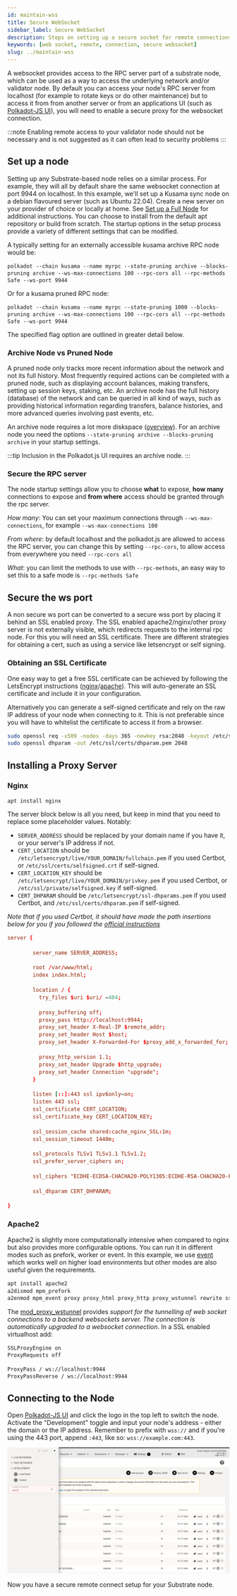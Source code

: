```yaml
---
id: maintain-wss
title: Secure WebSocket
sidebar_label: Secure WebSocket
description: Steps on setting up a secure socket for remote connections.
keywords: [web socket, remote, connection, secure websocket]
slug: ../maintain-wss
---
```


A websocket provides access to the RPC server part of a substrate node, which can be used as a way
to access the underlying network and/or validator node. By default you can access your node's RPC
server from localhost (for example to rotate keys or do other maintenance) but to access it from
from another server or from an applications UI (such as [Polkadot-JS UI](https://polkadot.js.org/apps)),
you will need to enable a secure proxy for the 
websocket connection.

:::note Enabling remote access to your validator node should not be necessary and is not
suggested as it can often lead to security problems :::

## Set up a node

Setting up any Substrate-based node relies on a similar process.  For example, they will all by default share the same websocket connection at port 9944 on localhost.
In this example, we'll set up a Kusama sync node on a debian flavoured server (such as Ubuntu 22.04). Create a new server on your provider of choice or locally at home. See
[Set up a Full Node](./maintain-sync) for additional instructions. You can choose to install from the default
apt repository or build from scratch. The startup options  in the setup process provide a variety of 
different settings that can be modified.

A typically setting for an externally accessible kusama archive RPC node would be:

```config
polkadot --chain kusama --name myrpc --state-pruning archive --blocks-pruning archive --ws-max-connections 100 --rpc-cors all --rpc-methods Safe --ws-port 9944
```

Or for a kusama pruned RPC node:

```config
polkadot --chain kusama --name myrpc --state-pruning 1000 --blocks-pruning archive --ws-max-connections 100 --rpc-cors all --rpc-methods Safe --ws-port 9944
```

The specified flag option are outlined in greater detail below.

### Archive Node vs Pruned Node

A pruned node only tracks more recent information about the network and not its full history. Most
frequently required actions can be completed with a pruned node, such as displaying account balances, making
transfers, setting up session keys, staking, etc. An archive node has the full history (database) of the
network and can be queried in all kind of ways, such as providing historical information regarding transfers, balance histories, and more advanced queries involving past events, etc.

An archive node requires a lot more diskspace ([overview](https://stakeworld.io/snapshot)). For an
archive node you need the options `--state-pruning archive --blocks-pruning archive` in your startup
settings.

:::tip Inclusion in the Polkadot.js UI requires an archive node. :::

### Secure the RPC server

The node startup settings allow you to choose **what** to expose, **how many** connections to expose and **from
where** access should be granted through the rpc server.

_How many_: You can set your maximum connections through `--ws-max-connections`, for example
`--ws-max-connections 100`

_From where_: by default localhost and the polkadot.js are allowed to access the RPC server, you can
change this by setting `--rpc-cors`, to allow access from everywhere you need `--rpc-cors all`

_What_: you can limit the methods to use with `--rpc-methods`, an easy way to set this to a safe
mode is `--rpc-methods Safe`

## Secure the ws port

A non secure ws port can be converted to a secure wss port by placing it behind an SSL
enabled proxy. The SSL enabled apache2/nginx/other proxy server is not externally visible, which
redirects requests to the internal rpc node. For this you will need an SSL certificate. There are
different strategies for obtaining a cert, such as using a service like letsencrypt or self signing.

### Obtaining an SSL Certificate

One easy way to get a free SSL certificate can be achieved by following the LetsEncrypt instructions
([nginx](https://certbot.eff.org/instructions?ws=nginx&os=ubuntufocal)/[apache](https://certbot.eff.org/instructions?ws=apache&os=ubuntufocal)).
This will auto-generate an SSL certificate and include it in your configuration.

Alternatively you can generate a self-signed certificate and rely on the raw IP address of your node
when connecting to it. This is not preferable since you will have to whitelist the certificate to
access it from a browser.

```bash
sudo openssl req -x509 -nodes -days 365 -newkey rsa:2048 -keyout /etc/ssl/private/selfsigned.key -out /etc/ssl/certs/selfsigned.crt
sudo openssl dhparam -out /etc/ssl/certs/dhparam.pem 2048
```

## Installing a Proxy Server

### Nginx

```
apt install nginx
```

The server block below is all you need, but keep in mind that you need to replace some placeholder
values. Notably:

- `SERVER_ADDRESS` should be replaced by your domain name if you have it, or your server's IP
  address if not.
- `CERT_LOCATION` should be `/etc/letsencrypt/live/YOUR_DOMAIN/fullchain.pem` if you used Certbot,
  or `/etc/ssl/certs/selfsigned.crt` if self-signed.
- `CERT_LOCATION_KEY` should be `/etc/letsencrypt/live/YOUR_DOMAIN/privkey.pem` if you used Certbot,
  or `/etc/ssl/private/selfsigned.key` if self-signed.
- `CERT_DHPARAM` should be `/etc/letsencrypt/ssl-dhparams.pem` if you used Certbot, and
  `/etc/ssl/certs/dhparam.pem` if self-signed.

_Note that if you used Certbot, it should have made the path insertions below for you if you
followed the [official instructions](https://certbot.eff.org/instructions?ws=nginx&os=ubuntubionic)_

```conf
server {

        server_name SERVER_ADDRESS;

        root /var/www/html;
        index index.html;

        location / {
          try_files $uri $uri/ =404;

          proxy_buffering off;
          proxy_pass http://localhost:9944;
          proxy_set_header X-Real-IP $remote_addr;
          proxy_set_header Host $host;
          proxy_set_header X-Forwarded-For $proxy_add_x_forwarded_for;

          proxy_http_version 1.1;
          proxy_set_header Upgrade $http_upgrade;
          proxy_set_header Connection "upgrade";
        }

        listen [::]:443 ssl ipv6only=on;
        listen 443 ssl;
        ssl_certificate CERT_LOCATION;
        ssl_certificate_key CERT_LOCATION_KEY;

        ssl_session_cache shared:cache_nginx_SSL:1m;
        ssl_session_timeout 1440m;

        ssl_protocols TLSv1 TLSv1.1 TLSv1.2;
        ssl_prefer_server_ciphers on;

        ssl_ciphers "ECDHE-ECDSA-CHACHA20-POLY1305:ECDHE-RSA-CHACHA20-POLY1305:ECDHE-ECDSA-AES128-GCM-SHA256:ECDHE-RSA-AES128-GCM-SHA256:ECDHE-ECDSA-AES256-GCM-SHA384:ECDHE-RSA-AES256-GCM-SHA384:DHE-RSA-AES128-GCM-SHA256:DHE-RSA-AES256-GCM-SHA384:ECDHE-ECDSA-AES128-SHA256:ECDHE-RSA-AES128-SHA256:ECDHE-ECDSA-AES128-SHA:ECDHE-RSA-AES256-SHA384:ECDHE-RSA-AES128-SHA:ECDHE-ECDSA-AES256-SHA384:ECDHE-ECDSA-AES256-SHA:ECDHE-RSA-AES256-SHA:DHE-RSA-AES128-SHA256:DHE-RSA-AES128-SHA:DHE-RSA-AES256-SHA256:DHE-RSA-AES256-SHA:ECDHE-ECDSA-DES-CBC3-SHA:ECDHE-RSA-DES-CBC3-SHA:EDH-RSA-DES-CBC3-SHA:AES128-GCM-SHA256:AES256-GCM-SHA384:AES128-SHA256:AES256-SHA256:AES128-SHA:AES256-SHA:DES-CBC3-SHA:!DSS";

        ssl_dhparam CERT_DHPARAM;

}
```

### Apache2

Apache2 is slightly more computationally intensive when compared to nginx but also provides more configurable options. You can run it in different modes such as prefork, worker or event. In this example, we use
[event](https://httpd.apache.org/docs/2.4/mod/event.html) which works well on higher load
environments but other modes are also useful given the requirements.

```bash
apt install apache2
a2dismod mpm_prefork
a2enmod mpm_event proxy proxy_html proxy_http proxy_wstunnel rewrite ssl
```

The [mod_proxy_wstunnel](https://httpd.apache.org/docs/2.4/mod/mod_proxy_wstunnel.html) provides
_support for the tunnelling of web socket connections to a backend websockets server. The connection
is automatically upgraded to a websocket connection_. In a SSL enabled virtualhost add:

```apacheconf
SSLProxyEngine on
ProxyRequests off

ProxyPass / ws://localhost:9944
ProxyPassReverse / ws://localhost:9944
```

## Connecting to the Node

Open [Polkadot-JS UI](https://polkadot.js.org/apps) and click the logo in the top left to switch the
node. Activate the "Development" toggle and input your node's address - either the domain or the IP
address. Remember to prefix with `wss://` and if you're using the 443 port, append `:443`, like so:
`wss://example.com:443`.

![A sync-in-progress chain connected to Polkadot-JS UI](../assets/maintain-wss-image.png)

Now you have a secure remote connect setup for your Substrate node.
